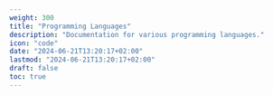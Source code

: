 ```yaml
---
weight: 300
title: "Programming Languages"
description: "Documentation for various programming languages."
icon: "code"
date: "2024-06-21T13:20:17+02:00"
lastmod: "2024-06-21T13:20:17+02:00"
draft: false
toc: true
---
```

